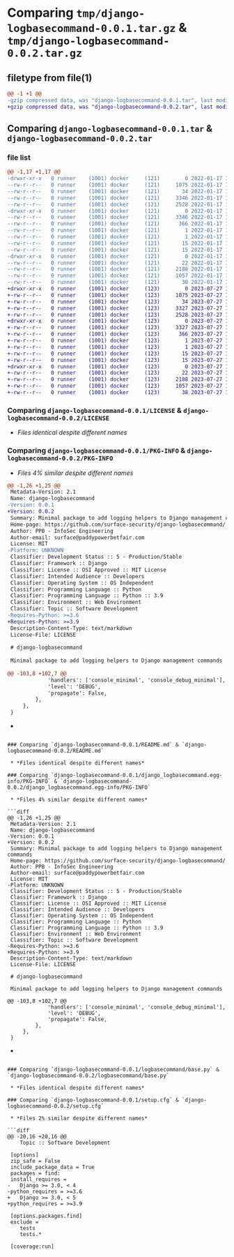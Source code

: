# Comparing `tmp/django-logbasecommand-0.0.1.tar.gz` & `tmp/django-logbasecommand-0.0.2.tar.gz`

## filetype from file(1)

```diff
@@ -1 +1 @@
-gzip compressed data, was "django-logbasecommand-0.0.1.tar", last modified: Mon Jan 17 12:44:40 2022, max compression
+gzip compressed data, was "django-logbasecommand-0.0.2.tar", last modified: Thu Jul 27 11:07:53 2023, max compression
```

## Comparing `django-logbasecommand-0.0.1.tar` & `django-logbasecommand-0.0.2.tar`

### file list

```diff
@@ -1,17 +1,17 @@
-drwxr-xr-x   0 runner    (1001) docker     (121)        0 2022-01-17 12:44:40.749714 django-logbasecommand-0.0.1/
--rw-r--r--   0 runner    (1001) docker     (121)     1075 2022-01-17 12:44:29.000000 django-logbasecommand-0.0.1/LICENSE
--rw-r--r--   0 runner    (1001) docker     (121)       34 2022-01-17 12:44:29.000000 django-logbasecommand-0.0.1/MANIFEST.in
--rw-r--r--   0 runner    (1001) docker     (121)     3346 2022-01-17 12:44:40.749714 django-logbasecommand-0.0.1/PKG-INFO
--rw-r--r--   0 runner    (1001) docker     (121)     2528 2022-01-17 12:44:29.000000 django-logbasecommand-0.0.1/README.md
-drwxr-xr-x   0 runner    (1001) docker     (121)        0 2022-01-17 12:44:40.749714 django-logbasecommand-0.0.1/django_logbasecommand.egg-info/
--rw-r--r--   0 runner    (1001) docker     (121)     3346 2022-01-17 12:44:40.000000 django-logbasecommand-0.0.1/django_logbasecommand.egg-info/PKG-INFO
--rw-r--r--   0 runner    (1001) docker     (121)      366 2022-01-17 12:44:40.000000 django-logbasecommand-0.0.1/django_logbasecommand.egg-info/SOURCES.txt
--rw-r--r--   0 runner    (1001) docker     (121)        1 2022-01-17 12:44:40.000000 django-logbasecommand-0.0.1/django_logbasecommand.egg-info/dependency_links.txt
--rw-r--r--   0 runner    (1001) docker     (121)        1 2022-01-17 12:44:40.000000 django-logbasecommand-0.0.1/django_logbasecommand.egg-info/not-zip-safe
--rw-r--r--   0 runner    (1001) docker     (121)       15 2022-01-17 12:44:40.000000 django-logbasecommand-0.0.1/django_logbasecommand.egg-info/requires.txt
--rw-r--r--   0 runner    (1001) docker     (121)       15 2022-01-17 12:44:40.000000 django-logbasecommand-0.0.1/django_logbasecommand.egg-info/top_level.txt
-drwxr-xr-x   0 runner    (1001) docker     (121)        0 2022-01-17 12:44:40.749714 django-logbasecommand-0.0.1/logbasecommand/
--rw-r--r--   0 runner    (1001) docker     (121)       22 2022-01-17 12:44:29.000000 django-logbasecommand-0.0.1/logbasecommand/__init__.py
--rw-r--r--   0 runner    (1001) docker     (121)     2188 2022-01-17 12:44:29.000000 django-logbasecommand-0.0.1/logbasecommand/base.py
--rw-r--r--   0 runner    (1001) docker     (121)     1057 2022-01-17 12:44:40.749714 django-logbasecommand-0.0.1/setup.cfg
--rw-r--r--   0 runner    (1001) docker     (121)       38 2022-01-17 12:44:29.000000 django-logbasecommand-0.0.1/setup.py
+drwxr-xr-x   0 runner    (1001) docker     (123)        0 2023-07-27 11:07:53.505845 django-logbasecommand-0.0.2/
+-rw-r--r--   0 runner    (1001) docker     (123)     1075 2023-07-27 11:07:43.000000 django-logbasecommand-0.0.2/LICENSE
+-rw-r--r--   0 runner    (1001) docker     (123)       34 2023-07-27 11:07:43.000000 django-logbasecommand-0.0.2/MANIFEST.in
+-rw-r--r--   0 runner    (1001) docker     (123)     3327 2023-07-27 11:07:53.505845 django-logbasecommand-0.0.2/PKG-INFO
+-rw-r--r--   0 runner    (1001) docker     (123)     2528 2023-07-27 11:07:43.000000 django-logbasecommand-0.0.2/README.md
+drwxr-xr-x   0 runner    (1001) docker     (123)        0 2023-07-27 11:07:53.505845 django-logbasecommand-0.0.2/django_logbasecommand.egg-info/
+-rw-r--r--   0 runner    (1001) docker     (123)     3327 2023-07-27 11:07:53.000000 django-logbasecommand-0.0.2/django_logbasecommand.egg-info/PKG-INFO
+-rw-r--r--   0 runner    (1001) docker     (123)      366 2023-07-27 11:07:53.000000 django-logbasecommand-0.0.2/django_logbasecommand.egg-info/SOURCES.txt
+-rw-r--r--   0 runner    (1001) docker     (123)        1 2023-07-27 11:07:53.000000 django-logbasecommand-0.0.2/django_logbasecommand.egg-info/dependency_links.txt
+-rw-r--r--   0 runner    (1001) docker     (123)        1 2023-07-27 11:07:53.000000 django-logbasecommand-0.0.2/django_logbasecommand.egg-info/not-zip-safe
+-rw-r--r--   0 runner    (1001) docker     (123)       15 2023-07-27 11:07:53.000000 django-logbasecommand-0.0.2/django_logbasecommand.egg-info/requires.txt
+-rw-r--r--   0 runner    (1001) docker     (123)       15 2023-07-27 11:07:53.000000 django-logbasecommand-0.0.2/django_logbasecommand.egg-info/top_level.txt
+drwxr-xr-x   0 runner    (1001) docker     (123)        0 2023-07-27 11:07:53.505845 django-logbasecommand-0.0.2/logbasecommand/
+-rw-r--r--   0 runner    (1001) docker     (123)       22 2023-07-27 11:07:43.000000 django-logbasecommand-0.0.2/logbasecommand/__init__.py
+-rw-r--r--   0 runner    (1001) docker     (123)     2188 2023-07-27 11:07:43.000000 django-logbasecommand-0.0.2/logbasecommand/base.py
+-rw-r--r--   0 runner    (1001) docker     (123)     1057 2023-07-27 11:07:53.505845 django-logbasecommand-0.0.2/setup.cfg
+-rw-r--r--   0 runner    (1001) docker     (123)       38 2023-07-27 11:07:43.000000 django-logbasecommand-0.0.2/setup.py
```

### Comparing `django-logbasecommand-0.0.1/LICENSE` & `django-logbasecommand-0.0.2/LICENSE`

 * *Files identical despite different names*

### Comparing `django-logbasecommand-0.0.1/PKG-INFO` & `django-logbasecommand-0.0.2/PKG-INFO`

 * *Files 4% similar despite different names*

```diff
@@ -1,26 +1,25 @@
 Metadata-Version: 2.1
 Name: django-logbasecommand
-Version: 0.0.1
+Version: 0.0.2
 Summary: Minimal package to add logging helpers to Django management commands
 Home-page: https://github.com/surface-security/django-logbasecommand/
 Author: PPB - InfoSec Engineering
 Author-email: surface@paddypowerbetfair.com
 License: MIT
-Platform: UNKNOWN
 Classifier: Development Status :: 5 - Production/Stable
 Classifier: Framework :: Django
 Classifier: License :: OSI Approved :: MIT License
 Classifier: Intended Audience :: Developers
 Classifier: Operating System :: OS Independent
 Classifier: Programming Language :: Python
 Classifier: Programming Language :: Python :: 3.9
 Classifier: Environment :: Web Environment
 Classifier: Topic :: Software Development
-Requires-Python: >=3.6
+Requires-Python: >=3.9
 Description-Content-Type: text/markdown
 License-File: LICENSE
 
 # django-logbasecommand
 
 Minimal package to add logging helpers to Django management commands
 
@@ -103,8 +102,7 @@
             'handlers': ['console_minimal', 'console_debug_minimal'],
             'level': 'DEBUG',
             'propagate': False,
         },
     },
 }
 ```
-
```

### Comparing `django-logbasecommand-0.0.1/README.md` & `django-logbasecommand-0.0.2/README.md`

 * *Files identical despite different names*

### Comparing `django-logbasecommand-0.0.1/django_logbasecommand.egg-info/PKG-INFO` & `django-logbasecommand-0.0.2/django_logbasecommand.egg-info/PKG-INFO`

 * *Files 4% similar despite different names*

```diff
@@ -1,26 +1,25 @@
 Metadata-Version: 2.1
 Name: django-logbasecommand
-Version: 0.0.1
+Version: 0.0.2
 Summary: Minimal package to add logging helpers to Django management commands
 Home-page: https://github.com/surface-security/django-logbasecommand/
 Author: PPB - InfoSec Engineering
 Author-email: surface@paddypowerbetfair.com
 License: MIT
-Platform: UNKNOWN
 Classifier: Development Status :: 5 - Production/Stable
 Classifier: Framework :: Django
 Classifier: License :: OSI Approved :: MIT License
 Classifier: Intended Audience :: Developers
 Classifier: Operating System :: OS Independent
 Classifier: Programming Language :: Python
 Classifier: Programming Language :: Python :: 3.9
 Classifier: Environment :: Web Environment
 Classifier: Topic :: Software Development
-Requires-Python: >=3.6
+Requires-Python: >=3.9
 Description-Content-Type: text/markdown
 License-File: LICENSE
 
 # django-logbasecommand
 
 Minimal package to add logging helpers to Django management commands
 
@@ -103,8 +102,7 @@
             'handlers': ['console_minimal', 'console_debug_minimal'],
             'level': 'DEBUG',
             'propagate': False,
         },
     },
 }
 ```
-
```

### Comparing `django-logbasecommand-0.0.1/logbasecommand/base.py` & `django-logbasecommand-0.0.2/logbasecommand/base.py`

 * *Files identical despite different names*

### Comparing `django-logbasecommand-0.0.1/setup.cfg` & `django-logbasecommand-0.0.2/setup.cfg`

 * *Files 2% similar despite different names*

```diff
@@ -20,16 +20,16 @@
 	Topic :: Software Development
 
 [options]
 zip_safe = False
 include_package_data = True
 packages = find:
 install_requires = 
-	Django >= 3.0, < 4
-python_requires = >=3.6
+	Django >= 3.0, < 5
+python_requires = >=3.9
 
 [options.packages.find]
 exclude = 
 	tests
 	tests.*
 
 [coverage:run]
```

